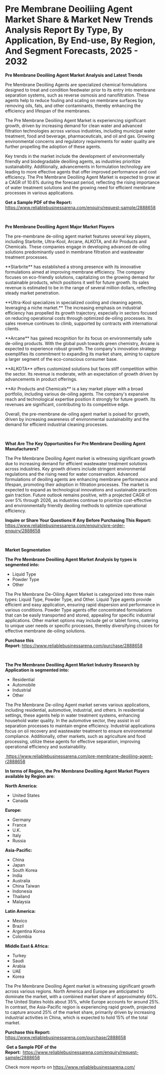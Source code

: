 <p><h1>Pre Membrane Deoiliing Agent Market Share & Market New Trends Analysis Report By Type, By Application, By End-use, By Region, And Segment Forecasts, 2025 - 2032</h1></p><p><strong>Pre Membrane Deoiliing Agent Market Analysis and Latest Trends</strong></p>
<p><p>Pre Membrane Deoiliing Agents are specialized chemical formulations designed to treat and condition feedwater prior to its entry into membrane separation systems, such as reverse osmosis and nanofiltration. These agents help to reduce fouling and scaling on membrane surfaces by removing oils, fats, and other contaminants, thereby enhancing the efficiency and lifespan of the membranes.</p><p>The Pre Membrane Deoiliing Agent Market is experiencing significant growth, driven by increasing demand for clean water and advanced filtration technologies across various industries, including municipal water treatment, food and beverage, pharmaceuticals, and oil and gas. Growing environmental concerns and regulatory requirements for water quality are further propelling the adoption of these agents.</p><p>Key trends in the market include the development of environmentally friendly and biodegradable deoiliing agents, as industries prioritize sustainability. Additionally, advancements in formulation technology are leading to more effective agents that offer improved performance and cost efficiency. The Pre Membrane Deoiliing Agent Market is expected to grow at a CAGR of 10.6% during the forecast period, reflecting the rising importance of water treatment solutions and the growing need for efficient membrane processes in various applications.</p></p>
<p><strong>Get a Sample PDF of the Report:&nbsp;</strong> <a href="https://www.reliablebusinessarena.com/enquiry/request-sample/2888658?utm_campaign=2746&utm_medium=2&utm_source=Github&utm_content=ia&utm_term=14032025&utm_id=pre-membrane-deoiliing-agent">https://www.reliablebusinessarena.com/enquiry/request-sample/2888658</a></p>
<p>&nbsp;</p>
<p><strong>Pre Membrane Deoiliing Agent Major Market Players</strong></p>
<p><p>The pre-membrane de-oiling agent market features several key players, including Starbrite, Ultra-Kool, Arcane, ALKOTA, and Air Products and Chemicals. These companies engage in developing advanced de-oiling solutions predominantly used in membrane filtration and wastewater treatment processes.</p><p>**Starbrite** has established a strong presence with its innovative formulations aimed at improving membrane efficiency. The company focuses on eco-friendly solutions, capitalizing on the growing demand for sustainable products, which positions it well for future growth. Its sales revenue is estimated to be in the range of several million dollars, reflecting steady market penetration.</p><p>**Ultra-Kool specializes in specialized cooling and cleaning agents, leveraging a niche market.** The increasing emphasis on industrial efficiency has propelled its growth trajectory, especially in sectors focused on reducing operational costs through optimized de-oiling processes. Its sales revenue continues to climb, supported by contracts with international clients.</p><p>**Arcane** has gained recognition for its focus on environmentally safe de-oiling products. With the global push towards green chemistry, Arcane is expected to experience robust growth. The company's innovation strategy exemplifies its commitment to expanding its market share, aiming to capture a larger segment of the eco-conscious consumer base.</p><p>**ALKOTA** offers customized solutions but faces stiff competition within the sector. Its revenue is moderate, with an expectation of growth driven by advancements in product offerings.</p><p>**Air Products and Chemicals** is a key market player with a broad portfolio, including various de-oiling agents. The company's expansive reach and technological expertise position it strongly for future growth. Its revenues are significant, contributing to its competitive edge.</p><p>Overall, the pre-membrane de-oiling agent market is poised for growth, driven by increasing awareness of environmental sustainability and the demand for efficient industrial cleaning processes.</p></p>
<p>&nbsp;</p>
<p><strong>What Are The Key Opportunities For Pre Membrane Deoiliing Agent Manufacturers?</strong></p>
<p><p>The Pre Membrane Deoiling Agent market is witnessing significant growth due to increasing demand for efficient wastewater treatment solutions across industries. Key growth drivers include stringent environmental regulations and the rising need for water conservation. Advanced formulations of deoiling agents are enhancing membrane performance and lifespan, promoting their adoption in filtration processes. The market is expected to expand as technological innovations and sustainable practices gain traction. Future outlook remains positive, with a projected CAGR of over 5% through 2026, as industries continue to prioritize cost-effective and environmentally friendly deoiling methods to optimize operational efficiency.</p></p>
<p><strong>Inquire or Share Your Questions If Any Before Purchasing This Report:</strong> <a href="https://www.reliablebusinessarena.com/enquiry/pre-order-enquiry/2888658?utm_campaign=2746&utm_medium=2&utm_source=Github&utm_content=ia&utm_term=14032025&utm_id=pre-membrane-deoiliing-agent">https://www.reliablebusinessarena.com/enquiry/pre-order-enquiry/2888658</a></p>
<p>&nbsp;</p>
<p><strong>Market Segmentation</strong></p>
<p><strong>The Pre Membrane Deoiliing Agent Market Analysis by types is segmented into:</strong></p>
<p><ul><li>Liquid Type</li><li>Powder Type</li><li>Other</li></ul></p>
<p><p>The Pre Membrane De-Oiling Agent Market is categorized into three main types: Liquid Type, Powder Type, and Other. Liquid Type agents provide efficient and easy application, ensuring rapid dispersion and performance in various conditions. Powder Type agents offer concentrated formulations that can be easily transported and stored, appealing for specific industrial applications. Other market options may include gel or tablet forms, catering to unique user needs or specific processes, thereby diversifying choices for effective membrane de-oiling solutions.</p></p>
<p><strong>Purchase this Report:&nbsp;</strong><a href="https://www.reliablebusinessarena.com/purchase/2888658?utm_campaign=2746&utm_medium=2&utm_source=Github&utm_content=ia&utm_term=14032025&utm_id=pre-membrane-deoiliing-agent">https://www.reliablebusinessarena.com/purchase/2888658</a></p>
<p>&nbsp;</p>
<p><strong>The Pre Membrane Deoiliing Agent Market Industry Research by Application is segmented into:</strong></p>
<p><ul><li>Residential</li><li>Automobile</li><li>Industrial</li><li>Other</li></ul></p>
<p><p>The Pre Membrane De-oiling Agent market serves various applications, including residential, automotive, industrial, and others. In residential settings, these agents help in water treatment systems, enhancing household water quality. In the automotive sector, they assist in oil separation processes to maintain engine efficiency. Industrial applications focus on oil recovery and wastewater treatment to ensure environmental compliance. Additionally, other markets, such as agriculture and food processing, utilize these agents for effective separation, improving operational efficiency and sustainability.</p></p>
<p><a href="https://www.reliablebusinessarena.com/pre-membrane-deoiliing-agent-r2888658?utm_campaign=2746&utm_medium=2&utm_source=Github&utm_content=ia&utm_term=14032025&utm_id=pre-membrane-deoiliing-agent">&nbsp;https://www.reliablebusinessarena.com/pre-membrane-deoiliing-agent-r2888658</a></p>
<p><strong>In terms of Region, the Pre Membrane Deoiliing Agent Market Players available by Region are:</strong></p>
<p>
    <p> <strong> North America: </strong>
        <ul>
            <li>United States</li>
            <li>Canada</li>
        </ul>
        </p> 
    <p> <strong> Europe: </strong>
        <ul>
            <li>Germany</li>
            <li>France</li>
            <li>U.K.</li>
            <li>Italy</li>
            <li>Russia</li>
        </ul>
        </p> 
    <p> <strong> Asia-Pacific: </strong>
        <ul>
            <li>China</li>
            <li>Japan</li>
            <li>South Korea</li>
            <li>India</li>
            <li>Australia</li>
            <li>China Taiwan</li>
            <li>Indonesia</li>
            <li>Thailand</li>
            <li>Malaysia</li>
        </ul>
        </p> 
    <p> <strong> Latin America: </strong>
        <ul>
            <li>Mexico</li>
            <li>Brazil</li>
            <li>Argentina Korea</li>
            <li>Colombia</li>
        </ul>
        </p> 
    <p> <strong> Middle East & Africa: </strong>
        <ul>
            <li>Turkey</li>
            <li>Saudi</li>
            <li>Arabia</li>
            <li>UAE</li>
            <li>Korea</li>
        </ul>
    </p>
    </p>
<p><p>The Pre Membrane Deoiling Agent market is witnessing significant growth across various regions. North America and Europe are anticipated to dominate the market, with a combined market share of approximately 60%. The United States holds about 35%, while Europe accounts for around 25%. In contrast, the Asia-Pacific region is experiencing rapid growth, projected to capture around 25% of the market share, primarily driven by increasing industrial activities in China, which is expected to hold 15% of the total market.</p></p>
<p><strong>Purchase this Report: </strong><a href="https://www.reliablebusinessarena.com/purchase/2888658?utm_campaign=2746&utm_medium=2&utm_source=Github&utm_content=ia&utm_term=14032025&utm_id=pre-membrane-deoiliing-agent">https://www.reliablebusinessarena.com/purchase/2888658</a></p>
<p>&nbsp;<strong>Get a Sample PDF of the Report:&nbsp;&nbsp;</strong><a href="https://www.reliablebusinessarena.com/enquiry/request-sample/2888658?utm_campaign=2746&utm_medium=2&utm_source=Github&utm_content=ia&utm_term=14032025&utm_id=pre-membrane-deoiliing-agent">https://www.reliablebusinessarena.com/enquiry/request-sample/2888658</a></p>
<p><strong></strong></p>
<p>Check more reports on <a href="https://www.reliablebusinessarena.com/?utm_campaign=2746&utm_medium=2&utm_source=Github&utm_content=ia&utm_term=14032025&utm_id=pre-membrane-deoiliing-agent">https://www.reliablebusinessarena.com/</a></p>